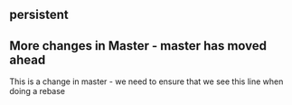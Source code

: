 ## persistent
## More changes in Master - master has moved ahead
This is a change in master - we need to ensure that we see this line when doing a rebase